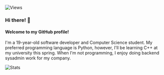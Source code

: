 ![Views](https://komarev.com/ghpvc/?username=xEricL&style=flat-square&color=blue)

### Hi there! 👋
#### Welcome to my GitHub profile!

I'm a 19-year-old software developer and Computer Science student.
My preferred programming language is Python, however, I'll be learning C++ at my university this spring. When I'm not programming, I enjoy doing backend sysadmin work for my company.

![Stats](https://github-readme-stats.vercel.app/api?username=xEricL&theme=prussian&show_icons=true&count_private=true&hide=stars,prs,issues,contribs)<br>
